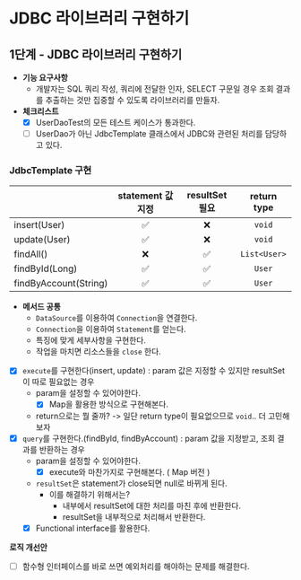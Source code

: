 # JDBC 라이브러리 구현하기

## 1단계 - JDBC 라이브러리 구현하기

- **기능 요구사항**
    - 개발자는 SQL 쿼리 작성, 쿼리에 전달한 인자, SELECT 구문일 경우 조회 결과를 추출하는 것만 집중할 수 있도록 라이브러리를 만들자.
- **체크리스트**
    - [x] UserDaoTest의 모든 테스트 케이스가 통과한다.
    - [ ] UserDao가 아닌 JdbcTemplate 클래스에서 JDBC와 관련된 처리를 담당하고 있다.

### JdbcTemplate 구현

|                       | statement 값 지정 | resultSet 필요 | return type  |
|----------------------|:--------------:|:------------:|:------------:|
|      insert(User)     |       ✅        |      ❌       |    `void`    |
|      update(User)     |      ✅      |      ❌      |    `void`     |
|       findAll()       |      ❌     |      ✅       | `List<User>` |
|     findById(Long)    |       ✅     |      ✅       |    `User`    |
| findByAccount(String) |      ✅      |      ✅       |    `User`    |

- **메서드 공통**
    - `DataSource`를 이용하여 `Connection`을 연결한다.
    - `Connection`을 이용하여 `Statement`를 얻는다.
    - 특징에 맞게 세부사항을 구현한다.
    - 작업을 마치면 리소스들을 `close` 한다.

- [x] `execute`를 구현한다(insert, update) : param 값은 지정할 수 있지만 resultSet이 따로 필요없는 경우
    - param을 설정할 수 있어야한다.
        - [x] Map을 활용한 방식으로 구현해본다.
    - return으로는 뭘 줄까? -> 일단 return type이 필요없으므로 `void`.. 더 고민해보자
- [x] `query`를 구현한다.(findById, findByAccount) : param 값을 지정받고, 조회 결과를 반환하는 경우
    - param을 설정할 수 있어야한다.
        - [x] execute와 마찬가지로 구현해본다. ( Map 버전 )
    - `resultSet`은 statement가 close되면 null로 바뀌게 된다.
        - 이를 해결하기 위해서는?
            - 내부에서 resultSet에 대한 처리를 마친 후에 반환한다.
            - resultSet을 내부적으로 처리해서 반환한다.
    - [x] Functional interface를 활용한다.

**로직 개선안**

- [ ] 함수형 인터페이스를 바로 쓰면 예외처리를 해야하는 문제를 해결한다.
